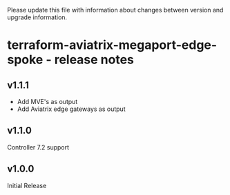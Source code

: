Please update this file with information about changes between version and upgrade information.

# terraform-aviatrix-megaport-edge-spoke - release notes

## v1.1.1
- Add MVE's as output
- Add Aviatrix edge gateways as output

## v1.1.0
Controller 7.2 support

## v1.0.0
Initial Release